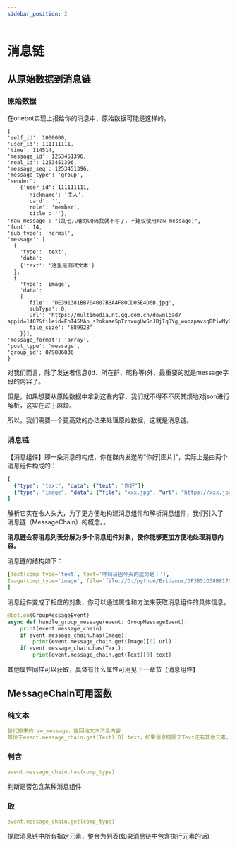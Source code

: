 ```yaml
---
sidebar_position: 2
---
```

# 消息链
## 从原始数据到消息链
### 原始数据
在onebot实现上报给你的消息中，原始数据可能是这样的。
```
{
'self_id': 1000000,
'user_id': 111111111,
'time': 114514,
'message_id': 1253451396,
'real_id': 1253451396,
'message_seq': 1253451396,
'message_type': 'group',
'sender':
    {'user_id': 111111111, 
      'nickname': '主人', 
      'card': '', 
      'role': 'member', 
      'title': ''},
'raw_message': "(乱七八糟的CQ码我就不写了，不建议使用raw_message)",
'font': 14,
'sub_type': 'normal',
'message': [
  {
    'type': 'text', 
    'data': 
    {'text': '这里是测试文本'}
  }, 
  {
    'type': 'image', 
    'data': 
    {
      'file': 'DE391381BB704007BBA4F80CD05E4D6B.jpg', 
      'subType': 0, 
      'url': 'https://multimedia.nt.qq.com.cn/download?appid=1407&fileid=EhT45MAp_s2okuaeSpTznxugUwSnJBjIqDYg_woozpavsqDPiwMyBHByb2RQgL2jAVoQAxg63F0dTfY4ZGBgImYCmw&spec=0&rkey=CAISKKSBekjVG1fM9OVJfwjzD6VKXt5niqfyzymF5Y0RGWh5X1AB_EyLgtk', 
      'file_size': '889928'
    }}],
'message_format': 'array',
'post_type': 'message',
'group_id': 879886836
}
```
对我们而言，除了发送者信息(id、所在群、昵称等)外，最重要的就是message字段的内容了。

但是，如果想要从原始数据中拿到这些内容，我们就不得不不厌其烦地对json进行解析，这实在过于麻烦。

所以，我们需要一个更高效的办法来处理原始数据，这就是消息链。
### 消息链
【消息组件】即一条消息的构成，你在群内发送的"你好[图片]"，实际上是由两个消息组件构成的：
```yaml
[
  {"type": "text", "data": {"text": "你好"}}
  {"type": "image", "data": {"file": "xxx.jpg", "url": "https://xxx.jpg", "file_size": "12345"}}
]
```
解析它实在令人头大，为了更方便地构建消息组件和解析消息组件，我们引入了 消息链（MessageChain）的概念。。

**消息链会将消息列表分解为多个消息组件对象，使你能够更加方便地处理消息内容。**

消息链的结构如下：
```yaml
[Text(comp_type='text', text='呷玛日巴今天的运势是：'), 
Image(comp_type='image', file='file://D:/python/Eridanus/DF3851D38B81705C040377464385D3F5.jpg', url='https://multimedia.nt.qq.com.cn/download?appid=1407&fileid=EhQm6tFO_dvhCm7uGARda2ccMEu7zBienS4g_woowfajr8fPiwMyBHByb2RQgL2jAVoQMssHxFAPRYs3PCDsQfgsxg&spec=0&rkey=CAISKKSBekjVG1fMrpFoAHgCdk_rDNx6mxVmATYCwsRJAXzZEhK2xjkUl_M', type='')
]
```
消息组件变成了相应的对象，你可以通过属性和方法来获取消息组件的具体信息。
```python
@bot.on(GroupMessageEvent)
async def handle_group_message(event: GroupMessageEvent):
    print(event.message_chain)
    if event.message_chain.has(Image):
        print(event.message_chain.get(Image)[0].url)
    if event.message_chain.has(Text):
        print(event.message_chain.get(Text)[0].text)
```
其他属性同样可以获取，具体有什么属性可用见下一章节【消息组件】
## MessageChain可用函数
### 纯文本
```yaml
替代原来的raw_message，返回纯文本消息内容
等价于event.message_chain.get(Text)[0].text，如果消息链除了Text还有其他元素，就会返回""
```
### 判含
```yaml
event.message_chain.has(comp_type)
```
判断是否包含某种消息组件
### 取
```yaml
event.message_chain.get(comp_type)
```
提取消息链中所有指定元素，整合为列表(如果消息链中包含执行元素的话)